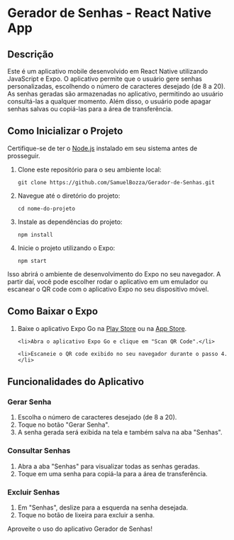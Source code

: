   <h1>Gerador de Senhas - React Native App</h1>

  <h2>Descrição</h2>

  <p>
    Este é um aplicativo mobile desenvolvido em React Native utilizando JavaScript e Expo. O aplicativo permite que o usuário gere senhas personalizadas, escolhendo o número de caracteres desejado (de 8 a 20). As senhas geradas são armazenadas no aplicativo, permitindo ao usuário consultá-las a qualquer momento. Além disso, o usuário pode apagar senhas salvas ou copiá-las para a área de transferência.
  </p>

  <h2>Como Inicializar o Projeto</h2>

  <p>Certifique-se de ter o <a href="https://nodejs.org/">Node.js</a> instalado em seu sistema antes de prosseguir.</p>

  <ol>
    <li>Clone este repositório para o seu ambiente local:</li>
    <pre><code>git clone https://github.com/SamuelBozza/Gerador-de-Senhas.git</code></pre>
  <li>Navegue até o diretório do projeto:</li>
  <pre><code>cd nome-do-projeto</code></pre>

  <li>Instale as dependências do projeto:</li>
  <pre><code>npm install</code></pre>

  <li>Inicie o projeto utilizando o Expo:</li>
  <pre><code>npm start</code></pre>
   </ol>


  <p>Isso abrirá o ambiente de desenvolvimento do Expo no seu navegador. A partir daí, você pode escolher rodar o aplicativo em um emulador ou escanear o QR code com o aplicativo Expo no seu dispositivo móvel.</p>

  <h2>Como Baixar o Expo</h2>

  <ol>
    <li>Baixe o aplicativo Expo Go na <a href="https://play.google.com/store/apps/details?id=host.exp.exponent&hl=en">Play Store</a> ou na <a href="https://apps.apple.com/us/app/expo-go/id982107779">App Store</a>.</li>

    <li>Abra o aplicativo Expo Go e clique em "Scan QR Code".</li>

    <li>Escaneie o QR code exibido no seu navegador durante o passo 4.</li>
  </ol>

  <h2>Funcionalidades do Aplicativo</h2>

  <h3>Gerar Senha</h3>

  <ol>
    <li>Escolha o número de caracteres desejado (de 8 a 20).</li>
    <li>Toque no botão "Gerar Senha".</li>
    <li>A senha gerada será exibida na tela e também salva na aba "Senhas".</li>
  </ol>

  <h3>Consultar Senhas</h3>

  <ol>
    <li>Abra a aba "Senhas" para visualizar todas as senhas geradas.</li>
    <li>Toque em uma senha para copiá-la para a área de transferência.</li>
  </ol>

  <h3>Excluir Senhas</h3>

  <ol>
    <li>Em "Senhas", deslize para a esquerda na senha desejada.</li>
    <li>Toque no botão de lixeira para excluir a senha.</li>
  </ol>

  <p>Aproveite o uso do aplicativo Gerador de Senhas!</p>
